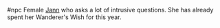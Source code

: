  #npc 
Female [Jann](https://2e.aonprd.com/Monsters.aspx?ID=3002) who asks a lot of intrusive questions.
She has already spent her Wanderer's Wish for this year.